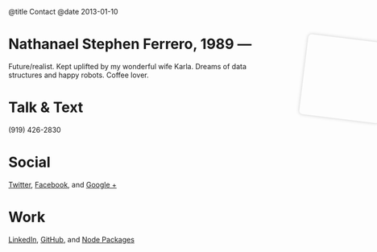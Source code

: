 @title Contact
@date 2013-01-10

# Nathanael Stephen Ferrero, 1989 &mdash;

Future/realist. Kept uplifted by my wonderful wife Karla. Dreams of data structures and happy robots. Coffee lover.

# Talk & Text
(919) 426-2830

# Social
[Twitter](https://twitter.com/NateFerrero), [Facebook](https://facebook.com/nateferrero), and [Google +](https://plus.google.com/100145151089603808622)

# Work
[LinkedIn](http://www.linkedin.com/in/nateferrero), [GitHub](https://github.com/NateFerrero), and [Node Packages](https://npmjs.org/~NateFerrero)

<div style="transform:rotate(7deg);-webkit-transform:rotate(7deg);position: absolute; border-radius: 0.5em; right: -1em; top: 9em; box-shadow: 0 0 0.5em #ccc; width: 160px; height: 160px; background-position: -15px -15px; background-image: url(http://graph.facebook.com/nateferrero/picture?type=large);"></div>